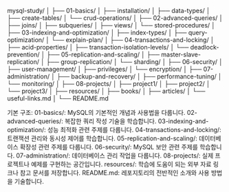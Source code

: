 mysql-study/
│
├── 01-basics/
│   ├── installation/
│   ├── data-types/
│   ├── create-tables/
│   └── crud-operations/
│
├── 02-advanced-queries/
│   ├── joins/
│   ├── subqueries/
│   ├── views/
│   └── stored-procedures/
│
├── 03-indexing-and-optimization/
│   ├── index-types/
│   ├── query-optimization/
│   └── explain-plan/
│
├── 04-transactions-and-locking/
│   ├── acid-properties/
│   ├── transaction-isolation-levels/
│   └── deadlock-prevention/
│
├── 05-replication-and-scaling/
│   ├── master-slave-replication/
│   ├── group-replication/
│   └── sharding/
│
├── 06-security/
│   ├── user-management/
│   ├── privileges/
│   └── encryption/
│
├── 07-administration/
│   ├── backup-and-recovery/
│   ├── performance-tuning/
│   └── monitoring/
│
├── 08-projects/
│   ├── project1/
│   ├── project2/
│   └── project3/
│
├── resources/
│   ├── books/
│   ├── articles/
│   └── useful-links.md
│
└── README.md


기본 구조:
01-basics/: MySQL의 기본적인 개념과 사용법을 다룹니다.
02-advanced-queries/: 복잡한 쿼리 작성 기술을 학습합니다.
03-indexing-and-optimization/: 성능 최적화 관련 주제를 다룹니다.
04-transactions-and-locking/: 트랜잭션 관리와 동시성 제어를 학습합니다.
05-replication-and-scaling/: 데이터베이스 확장성 관련 주제를 다룹니다.
06-security/: MySQL 보안 관련 주제를 학습합니다.
07-administration/: 데이터베이스 관리 작업을 다룹니다.
08-projects/: 실제 프로젝트나 예제를 구현하는 공간입니다.
resources/: 학습에 도움이 되는 외부 자료 링크나 참고 문서를 저장합니다.
README.md: 레포지토리의 전반적인 소개와 사용 방법을 기술합니다.